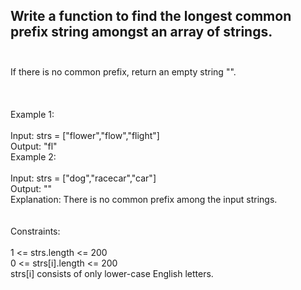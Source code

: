 ## Write a function to find the longest common prefix string amongst an array of strings. <br> <br> 
If there is no common prefix, return an empty string "". <br> <br> <br> <br> 
Example 1: <br> <br> 
Input: strs = ["flower","flow","flight"] <br> 
Output: "fl" <br> 
Example 2: <br> <br> 
Input: strs = ["dog","racecar","car"] <br> 
Output: "" <br> 
Explanation: There is no common prefix among the input strings. <br> <br> <br> 
Constraints: <br> <br> 
1 <= strs.length <= 200 <br> 
0 <= strs[i].length <= 200 <br> 
strs[i] consists of only lower-case English letters. <br> 
